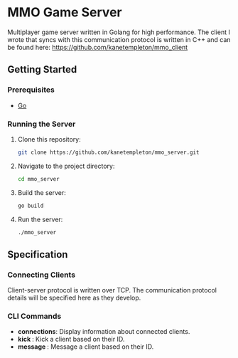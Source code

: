 
# MMO Game Server

Multiplayer game server written in Golang for high performance. The client I wrote that syncs with this communication protocol is written in C++ and can be found here: https://github.com/kanetempleton/mmo_client


## Getting Started

### Prerequisites

- [Go](https://golang.org/)

### Running the Server

1. Clone this repository:

   ```bash
   git clone https://github.com/kanetempleton/mmo_server.git
   ```

2. Navigate to the project directory:

   ```bash
   cd mmo_server
   ```

3. Build the server:

   ```bash
   go build
   ```

4. Run the server:

   ```bash
   ./mmo_server
   ```

## Specification

### Connecting Clients

Client-server protocol is written over TCP. The communication protocol details will be specified here as they develop.

### CLI Commands

- **connections**: Display information about connected clients.
- **kick <ConnectionID>**: Kick a client based on their ID.
- **message <ConnectionID> <msg>**: Message a client based on their ID.